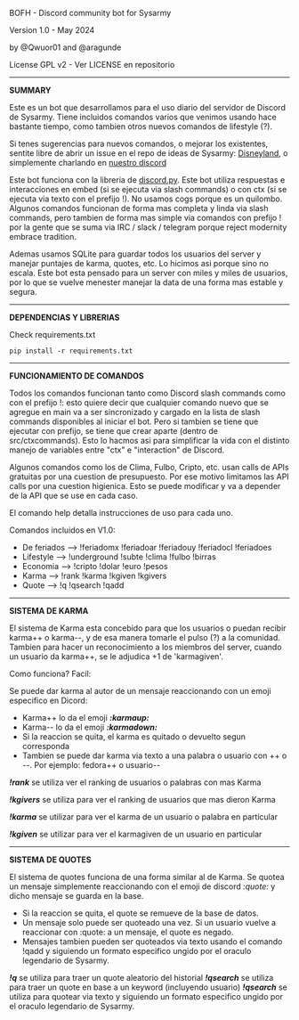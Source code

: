 
BOFH - Discord community bot for Sysarmy

Version 1.0 - May 2024

by @Qwuor01 and @aragunde

License GPL v2 - Ver LICENSE en repositorio

---
**SUMMARY**

Este es un bot que desarrollamos para el uso diario del servidor de Discord de Sysarmy. Tiene incluidos comandos varios que venimos usando hace bastante tiempo, como tambien otros nuevos comandos de lifestyle (?).

  

Si tenes sugerencias para nuevos comandos, o mejorar los existentes, sentite libre de abrir un issue en el repo de ideas de Sysarmy: [Disneyland](https://github.com/sysarmy/disneyland), o simplemente charlando en [nuestro discord](sysar.my/discord)

  
  

Este bot funciona con la libreria de [discord.py](https://discordpy.readthedocs.io/en/stable/index.html). Este bot utiliza respuestas e interacciones en embed (si se ejecuta via slash commands) o con ctx (si se ejecuta via texto con el prefijo !). No usamos cogs porque es un quilombo. Algunos comandos funcionan de forma mas completa y linda via slash commands, pero tambien de forma mas simple via comandos con prefijo ! por la gente que se suma via IRC / slack / telegram porque reject modernity embrace tradition.

  
  

Ademas usamos SQLite para guardar todos los usuarios del server y manejar puntajes de karma, quotes, etc. Lo hicimos asi porque sino no escala. Este bot esta pensado para un server con miles y miles de usuarios, por lo que se vuelve menester manejar la data de una forma mas estable y segura.

---
**DEPENDENCIAS Y LIBRERIAS**

Check requirements.txt

`pip install -r requirements.txt`

---
**FUNCIONAMIENTO DE COMANDOS**

Todos los comandos funcionan tanto como Discord slash commands como con el prefijo !: esto quiere decir que cualquier comando nuevo que se agregue en main va a ser sincronizado y cargado en la lista de slash commands disponibles al iniciar el bot. Pero si tambien se tiene que ejecutar con prefijo, se tiene que crear aparte (dentro de src/ctxcommands). Esto lo hacmos asi para simplificar la vida con el distinto manejo de variables entre "ctx" e "interaction" de Discord.

Algunos comandos como los de Clima, Fulbo, Cripto, etc. usan calls de APIs gratuitas por una cuestion de presupuesto. Por ese motivo limitamos las API calls por una cuestion higienica. Esto se puede modificar y va a depender de la API que se use en cada caso.

El comando help detalla instrucciones de uso para cada uno.

Comandos incluidos en V1.0:

 - De feriados  --> !feriadomx !feriadoar !feriadouy !feriadocl !feriadoes
 - Lifestyle       --> !underground !subte !clima !fulbo !birras
 - Economia    --> !cripto !dolar !euro !pesos
 - Karma          --> !rank !karma !kgiven !kgivers
 - Quote          --> !q !qsearch !qadd
---
**SISTEMA DE KARMA**


El sistema de Karma esta concebido para que los usuarios o  puedan recibir karma++ o karma--, y de esa manera tomarle el pulso (?) a la comunidad. Tambien  para hacer un reconocimiento a los miembros del server, cuando un usuario da karma++, se le adjudica +1 de 'karmagiven'.

Como funciona? Facil:

Se puede dar karma al autor de un mensaje reaccionando con un emoji especifico en Dicord:

 - Karma++ lo da el emoji ***:karmaup:***
 - Karma-- lo da el emoji ***:karmadown:***
 - Si la reaccion se quita, el karma es quitado o devuelto segun corresponda
 - Tambien se puede dar karma via texto a una palabra o usuario con ++ o --. Por ejemplo: fedora++ o usuario--


***!rank*** se utiliza ver el ranking de usuarios o palabras con mas Karma

***!kgivers*** se utiliza para ver el ranking de usuarios que mas dieron Karma

***!karma*** se utilizar para ver el karma de un usuario o palabra en particular

***!kgiven*** se utilizar para ver el karmagiven de un usuario en particular

---
**SISTEMA DE QUOTES**


El sistema de quotes funciona de una forma similar al de Karma. Se quotea un mensaje simplemente reaccionando con el emoji de discord *:quote:* y dicho mensaje se guarda en la base.

 - Si la reaccion se quita, el quote se remueve de la base de datos.
 - Un mensaje solo puede ser quoteado una vez. Si un usuario vuelve a reaccionar con :quote: a un mensaje, el quote es negado.
 - Mensajes tambien pueden ser quoteados via texto usando el comando !qadd y siguiendo un formato especifico ungido por el oraculo legendario de Sysarmy.

***!q*** se utiliza para traer un quote aleatorio del historial
***!qsearch*** se utiliza para traer un quote en base a un keyword (incluyendo usuario)
***!qsearch*** se utiliza para quotear via texto y siguiendo un formato especifico ungido por el oraculo legendario de Sysarmy.